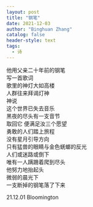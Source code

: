 ```yaml
---
layout: post
title: "钢笔"
date: 2021-12-03
author: "Binghuan Zhang"
catalog: false
header-style: text
tags:
  - 诗
---
```


他用父亲二十年前的钢笔  
写一首歌词  
歌里的神灯大如高楼  
人群往来拜谒灯神  
神说  
这个世界已失去音乐  
黑夜的尽头有一支音节  
取回它 便满足汝三个愿望  
勇敢的人们踏上旅程  
没有星月引导方向  
只有猛兽的眼睛与金色蜣螂的反光  
人们或迷路或倒下  
唯有一人蹒跚着爬到尽头  
他努力地抬起头  
微弱的晨光下  
一支断掉的钢笔落了下来  

21.12.01 Bloomington
